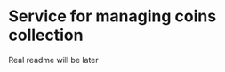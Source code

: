 Service for managing coins collection
=====================================

Real readme will be later

